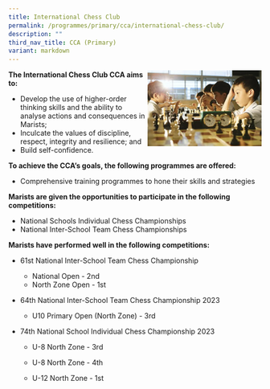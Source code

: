 ```yaml
---
title: International Chess Club
permalink: /programmes/primary/cca/international-chess-club/
description: ""
third_nav_title: CCA (Primary)
variant: markdown
---
```

<img align="right" src="/images/CCA/Primary/International%20Chess%20Club_D1R0670.jpg" style="width:45%">


**The International Chess Club CCA aims to:**

*   Develop the use of higher-order thinking skills and the ability to analyse actions and consequences in Marists;
*   Inculcate the values of discipline, respect, integrity and resilience; and
*   Build self-confidence.

  

**To achieve the CCA’s goals, the following programmes are offered:**&nbsp;

*   Comprehensive training programmes to hone their skills and strategies

  

**Marists are given the opportunities to participate in the following competitions:**&nbsp;

*   National Schools Individual Chess Championships&nbsp;
*   National Inter-School Team Chess Championships&nbsp;

  

**Marists have performed well in the following competitions:**&nbsp;

*   61st National Inter-School Team Chess Championship

    *   National Open - 2nd
    *   North Zone Open - 1st
 *   64th National Inter-School Team Chess Championship 2023
	 *   U10 Primary Open (North Zone) - 3rd
 *   74th National School Individual Chess Championship 2023
	 *   U-8 North Zone - 3rd
	 *   U-8 North Zone - 4th

	 *   U-12 North Zone - 1st